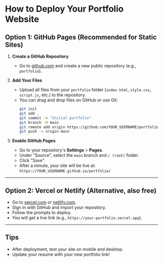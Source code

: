 # How to Deploy Your Portfolio Website

## Option 1: GitHub Pages (Recommended for Static Sites)

1. **Create a GitHub Repository**
   - Go to [github.com](https://github.com/) and create a new public repository (e.g., `portfolio`).

2. **Add Your Files**
   - Upload all files from your `portfolio` folder (`index.html`, `style.css`, `script.js`, etc.) to the repository.
   - You can drag and drop files on GitHub or use Git:
     ```sh
     git init
     git add .
     git commit -m "Initial portfolio"
     git branch -M main
     git remote add origin https://github.com/YOUR_USERNAME/portfolio.git
     git push -u origin main
     ```

3. **Enable GitHub Pages**
   - Go to your repository's **Settings** > **Pages**.
   - Under "Source", select the `main` branch and `/ (root)` folder.
   - Click "Save".  
   - After a minute, your site will be live at:  
     `https://YOUR_USERNAME.github.io/portfolio/`

---

## Option 2: Vercel or Netlify (Alternative, also free)

- Go to [vercel.com](https://vercel.com/) or [netlify.com](https://netlify.com/).
- Sign in with GitHub and import your repository.
- Follow the prompts to deploy.  
- You will get a live link (e.g., `https://your-portfolio.vercel.app`).

---

## Tips

- After deployment, test your site on mobile and desktop.
- Update your resume with your new portfolio link!
